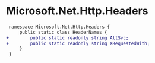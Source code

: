# Microsoft.Net.Http.Headers

``` diff
 namespace Microsoft.Net.Http.Headers {
     public static class HeaderNames {
+        public static readonly string AltSvc;
+        public static readonly string XRequestedWith;
     }
 }
```

